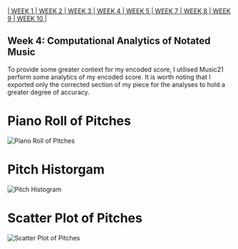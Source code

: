|[ WEEK 1 ](Week1.md)|[ WEEK 2 ](Week2.md)|[ WEEK 3 ](Week3.md)|[ WEEK 4 ](Week4.md)|[ WEEK 5 ](Week5.md)|[ WEEK 7 ](Week7.md)|[ WEEK 8 ](Week8.md)|[ WEEK 9 ](Week9.md)|[ WEEK 10 ](Week10.md)|
## Week 4: Computational Analytics of Notated Music
To provide some greater context for my encoded score, I utilised Music21 perform some analytics of my encoded score. It is worth noting that I exported only the corrected section of my piece for the analyses to hold a greater degree of accuracy.
# Piano Roll of Pitches
![Piano Roll of Pitches](https://github.com/EilidhClemie/MCA-2023/assets/145780245/ca62c16a-1868-4c2e-8420-542fb4b9d881)
# Pitch Historgam
![Pitch Histogram](https://github.com/EilidhClemie/MCA-2023/assets/145780245/b1a88b61-609d-4592-b7df-3bc7737f858c)
# Scatter Plot of Pitches
![Scatter Plot of Pitches](https://github.com/EilidhClemie/MCA-2023/assets/145780245/b968615b-b455-495a-b11e-be595a57e0ea)

